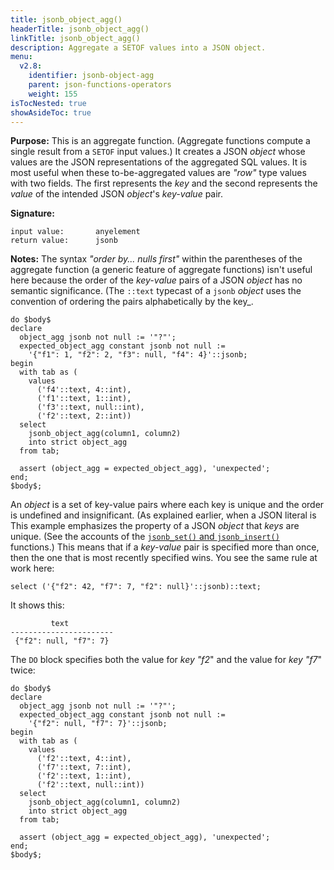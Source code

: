 ```yaml
---
title: jsonb_object_agg()
headerTitle: jsonb_object_agg()
linkTitle: jsonb_object_agg()
description: Aggregate a SETOF values into a JSON object.
menu:
  v2.8:
    identifier: jsonb-object-agg
    parent: json-functions-operators
    weight: 155
isTocNested: true
showAsideToc: true
---
```


**Purpose:** This is an aggregate function. (Aggregate functions compute a single result from a `SETOF` input values.) It creates a JSON _object_ whose values are the JSON representations of the aggregated SQL values. It is most useful when these to-be-aggregated values are _"row"_ type values with two fields. The first represents the _key_ and the second represents the _value_ of the intended JSON _object_'s _key-value_ pair.

**Signature:**

```
input value:       anyelement
return value:      jsonb
```

**Notes:** The syntax _"order by... nulls first"_ within the parentheses of the aggregate function (a generic feature of aggregate functions) isn't useful here because the order of the _key-value_ pairs of a JSON _object_ has no semantic significance. (The `::text` typecast of a `jsonb` _object_ uses the convention of ordering the pairs alphabetically by the key_.
```plpgsql
do $body$
declare
  object_agg jsonb not null := '"?"';
  expected_object_agg constant jsonb not null :=
    '{"f1": 1, "f2": 2, "f3": null, "f4": 4}'::jsonb;
begin
  with tab as (
    values
      ('f4'::text, 4::int),
      ('f1'::text, 1::int),
      ('f3'::text, null::int),
      ('f2'::text, 2::int))
  select
    jsonb_object_agg(column1, column2)
    into strict object_agg
  from tab;

  assert (object_agg = expected_object_agg), 'unexpected';
end;
$body$;
```

An _object_ is a set of key-value pairs where each key is unique and the order is undefined and insignificant. (As explained earlier, when a JSON literal is This example emphasizes the property of a JSON _object_ that _keys_ are unique. (See the accounts of the [`jsonb_set()` and `jsonb_insert()`](../jsonb-set-jsonb-insert) functions.) This means that if a _key-value_ pair is specified more than once, then the one that is most recently specified wins. You see the same rule at work here:
```plpgsql
select ('{"f2": 42, "f7": 7, "f2": null}'::jsonb)::text;
```
It shows this:
```
         text          
-----------------------
 {"f2": null, "f7": 7}
```
The `DO` block specifies both the value for _key "f2_" and the value for _key "f7_" twice:
```plpgsql
do $body$
declare
  object_agg jsonb not null := '"?"';
  expected_object_agg constant jsonb not null :=
    '{"f2": null, "f7": 7}'::jsonb;
begin
  with tab as (
    values
      ('f2'::text, 4::int),
      ('f7'::text, 7::int),
      ('f2'::text, 1::int),
      ('f2'::text, null::int))
  select
    jsonb_object_agg(column1, column2)
    into strict object_agg
  from tab;

  assert (object_agg = expected_object_agg), 'unexpected';
end;
$body$;
```
